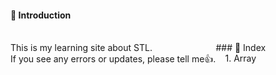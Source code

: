 <div align="left">
  
#### 📑 Introduction
<br/>
<div style="display:flex; flex-direction:row;">
This is my learning site about STL.<br/>
If you see any errors or updates, please tell me👍.<br/>

<br/>
<br/>
<div align="center">
### 🌲 Index<br/>
1. Array
</div><br>
